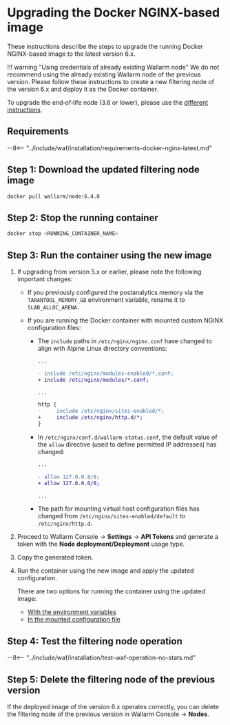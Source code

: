 [waf-mode-instr]:                   ../admin-en/configure-wallarm-mode.md
[blocking-page-instr]:              ../admin-en/configuration-guides/configure-block-page-and-code.md
[logging-instr]:                    ../admin-en/configure-logging.md
[proxy-balancer-instr]:             ../admin-en/using-proxy-or-balancer-en.md
[process-time-limit-instr]:         ../admin-en/configure-parameters-en.md#wallarm_process_time_limit
[allocating-memory-guide]:          ../admin-en/configuration-guides/allocate-resources-for-node.md
[ptrav-attack-docs]:                ../attacks-vulns-list.md#path-traversal
[attacks-in-ui-image]:              ../images/admin-guides/test-attacks-quickstart.png
[nginx-process-time-limit-docs]:    ../admin-en/configure-parameters-en.md#wallarm_process_time_limit
[nginx-process-time-limit-block-docs]:  ../admin-en/configure-parameters-en.md#wallarm_process_time_limit_block
[overlimit-res-rule-docs]:           ../user-guides/rules/configure-overlimit-res-detection.md
[graylist-docs]:                     ../user-guides/ip-lists/overview.md
[waf-mode-instr]:                   ../admin-en/configure-wallarm-mode.md
[ip-lists-docs]:                    ../user-guides/ip-lists/overview.md
[api-policy-enf-docs]:              ../api-specification-enforcement/overview.md
[link-wallarm-health-check]:        ../admin-en/uat-checklist-en.md

# Upgrading the Docker NGINX-based image

These instructions describe the steps to upgrade the running Docker NGINX-based image to the latest version 6.x.

!!! warning "Using credentials of already existing Wallarm node"
    We do not recommend using the already existing Wallarm node of the previous version. Please follow these instructions to create a new filtering node of the version 6.x and deploy it as the Docker container.

To upgrade the end‑of‑life node (3.6 or lower), please use the [different instructions](older-versions/docker-container.md).

## Requirements

--8<-- "../include/waf/installation/requirements-docker-nginx-latest.md"

## Step 1: Download the updated filtering node image

``` bash
docker pull wallarm/node:6.4.0
```

## Step 2: Stop the running container

```bash
docker stop <RUNNING_CONTAINER_NAME>
```

## Step 3: Run the container using the new image

1. If upgrading from version 5.x or earlier, please note the following important changes:

    * If you previously configured the postanalytics memory via the `TARANTOOL_MEMORY_GB` environment variable, rename it to `SLAB_ALLOC_ARENA`.
    * If you are running the Docker container with mounted custom NGINX configuration files:

        * The `include` paths in `/etc/nginx/nginx.conf` have changed to align with Alpine Linux directory conventions:

            ```diff
            ...

            - include /etc/nginx/modules-enabled/*.conf;
            + include /etc/nginx/modules/*.conf;

            ...

            http {
            -     include /etc/nginx/sites-enabled/*;
            +     include /etc/nginx/http.d/*;
            }
            ```
        
        * In `/etc/nginx/conf.d/wallarm-status.conf`, the default value of the `allow` directive (used to define permitted IP addresses) has changed:

            ```diff
            ...

            - allow 127.0.0.8/8;
            + allow 127.0.0.0/8;

            ...
            ```
        
        * The path for mounting virtual host configuration files has changed from `/etc/nginx/sites-enabled/default` to `/etc/nginx/http.d`.
1. Proceed to Wallarm Console → **Settings** → **API Tokens** and generate a token with the **Node deployment/Deployment** usage type.
1. Copy the generated token.
1. Run the container using the new image and apply the updated configuration.
    
    There are two options for running the container using the updated image:

    * [With the environment variables](../admin-en/installation-docker-en.md#run-the-container-passing-the-environment-variables)
    * [In the mounted configuration file](../admin-en/installation-docker-en.md#run-the-container-mounting-the-configuration-file)

## Step 4: Test the filtering node operation

--8<-- "../include/waf/installation/test-waf-operation-no-stats.md"

## Step 5: Delete the filtering node of the previous version

If the deployed image of the version 6.x operates correctly, you can delete the filtering node of the previous version in Wallarm Console → **Nodes**.
